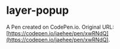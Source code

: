 # layer-popup

A Pen created on CodePen.io. Original URL: [https://codepen.io/jaehee/pen/xwRNdQ](https://codepen.io/jaehee/pen/xwRNdQ).

